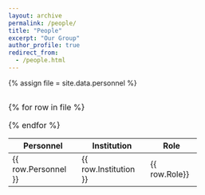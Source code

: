```yaml
---
layout: archive
permalink: /people/
title: "People"
excerpt: "Our Group"
author_profile: true
redirect_from: 
  - /people.html
---
```


{% assign file = site.data.personnel %}

<div class="display compact" style="height:100%; width:75%; font-size:16px; overflow:auto;">

<table id="catalogue" class="display">
<thead>
<tr class="header">
<th style="font-size: 16px" data-sort>Personnel</th>
<th style="font-size: 16px">Institution</th>
<th style="font-size: 16px">Role</th>

</tr>
</thead>
<tbody>

{% for row in file %}
  <tr>
  <td> {{ row.Personnel }} </td>
  <td> {{ row.Institution }}</td>
  <td> {{ row.Role}} </td>
  </tr>
{% endfor %}
</tbody>
</table>

</div>
